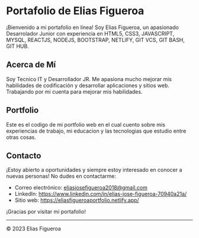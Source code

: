 # Portafolio de Elias Figueroa

¡Bienvenido a mi portafolio en línea! Soy Elias Figueroa, un apasionado Desarrolador Junior con experiencia en HTML5, CSS3, JAVASCRIPT, MYSQL, REACTJS, NODEJS, BOOTSTRAP, NETLIFY, GIT VCS, GIT BASH, GIT HUB.

## Acerca de Mí

Soy Tecnico IT y Desarrollador JR. Me apasiona mucho mejorar mis habilidades de codificación y desarrollar aplicaciones y sitios web. Trabajando por mi cuenta para mejorar mis habilidades.

## Portfolio

Este es el codigo de mi portfolio web en el cual cuento sobre mis experiencias de trabajo, mi educacion y las tecnologias que estudio entre otras cosas.

## Contacto

¡Estoy abierto a oportunidades y siempre estoy interesado en conocer a nuevas personas! No dudes en contactarme:

- Correo electrónico: eliasjosefigueroa2018@gmail.com
- LinkedIn: https://www.linkedin.com/in/elias-jose-figueroa-70940a21a/
- Sitio web: https://eliasfigueroaportfolio.netlify.app/

¡Gracias por visitar mi portafolio!

---
© 2023 Elias Figueroa
